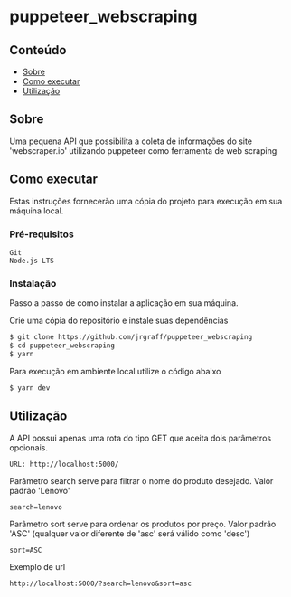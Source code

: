 # puppeteer_webscraping

## Conteúdo

- [Sobre](#about)
- [Como executar](#getting_started)
- [Utilização](#usage)

## Sobre <a name = "about"></a>

Uma pequena API que possibilita a coleta de informações do site 'webscraper.io' utilizando puppeteer como ferramenta de web scraping

## Como executar <a name = "getting_started"></a>

Estas instruções fornecerão uma cópia do projeto para execução em sua máquina local.

### Pré-requisitos

```
Git
Node.js LTS
```

### Instalação

Passo a passo de como instalar a aplicação em sua máquina.

Crie uma cópia do repositório e instale suas dependências

```bash
$ git clone https://github.com/jrgraff/puppeteer_webscraping
$ cd puppeteer_webscraping
$ yarn
```

Para execução em ambiente local utilize o código abaixo

```bash
$ yarn dev
```

## Utilização <a name = "usage"></a>

A API possui apenas uma rota do tipo GET que aceita dois parâmetros opcionais.

```
URL: http://localhost:5000/
```

Parâmetro search serve para filtrar o nome do produto desejado.
Valor padrão 'Lenovo'

```
search=lenovo
```

Parâmetro sort serve para ordenar os produtos por preço.
Valor padrão 'ASC' (qualquer valor diferente de 'asc' será válido como 'desc')

```
sort=ASC
```

Exemplo de url

```
http://localhost:5000/?search=lenovo&sort=asc
```
